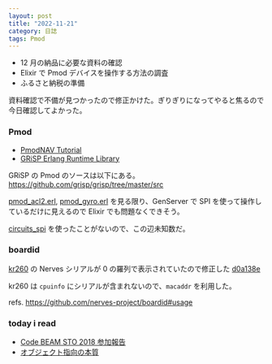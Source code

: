 ```yaml
---
layout: post
title: "2022-11-21"
category: 日誌
tags: Pmod
---
```


- 12 月の納品に必要な資料の確認
- Elixir で Pmod デバイスを操作する方法の調査
- ふるさと納税の準備

資料確認で不備が見つかったので修正かけた。ぎりぎりになってやると焦るので今日確認してよかった。

### Pmod

- [PmodNAV Tutorial](https://github.com/grisp/grisp/wiki/PmodNAV-Tutorial)
- [GRiSP Erlang Runtime Library](https://hexdocs.pm/grisp/index.html)

GRiSP の Pmod のソースは以下にある。  
https://github.com/grisp/grisp/tree/master/src

[pmod_acl2.erl](https://github.com/grisp/grisp/blob/master/src/pmod_acl2.erl), [pmod_gyro.erl](https://github.com/grisp/grisp/blob/master/src/pmod_gyro.erl) を見る限り、GenServer で SPI を使って操作しているだけに見えるので Elixir でも問題なくできそう。

[circuits_spi](https://github.com/elixir-circuits/circuits_spi) を使ったことがないので、この辺未知数だ。

### boardid

[kr260](https://github.com/b5g-ex/nerves_system_kr260) の Nerves シリアルが 0 の羅列で表示されていたので修正した
[d0a138e](https://github.com/b5g-ex/nerves_system_kr260/commit/d0a138e6a8342bf0d59c9fa9bae266a9af60177d)

kr260 は `cpuinfo` にシリアルが含まれないので、`macaddr` を利用した。

refs. https://github.com/nerves-project/boardid#usage

### today i read

- [Code BEAM STO 2018 参加報告](https://rand.pepabo.com/article/2018/08/20/codebeamsto2018/)
- [オブジェクト指向の本質](https://gihyo.jp/lifestyle/serial/01/software_is_beautiful/0004)
